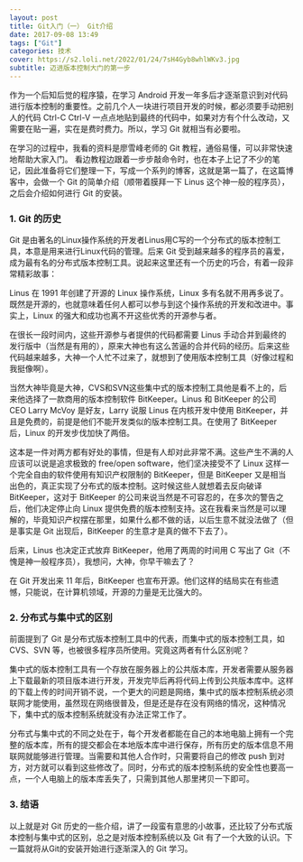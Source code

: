 ```yaml
---
layout: post
title: Git入门（一） Git介绍
date: 2017-09-08 13:49
tags: ["Git"]
categories: 技术
cover: https://s2.loli.net/2022/01/24/7sH4Gyb8whlWKv3.jpg
subtitle: 迈进版本控制大门的第一步
---
```


作为一个后知后觉的程序猿，在学习 Android 开发一年多后才逐渐意识到对代码进行版本控制的重要性。之前几个人一块进行项目开发的时候，都必须要手动把别人的代码 Ctrl-C Ctrl-V 一点点地贴到最终的代码中，如果对方有个什么改动，又需要在贴一遍，实在是费时费力。所以，学习 Git 就相当有必要啦。

在学习的过程中，我看的资料是廖雪峰老师的 Git 教程，通俗易懂，可以非常快速地帮助大家入门。 看边教程边跟着一步步敲命令时，也在本子上记了不少的笔记，因此准备将它们整理一下，写成一个系列的博客，这就是第一篇了，在这篇博客中，会做一个 Git 的简单介绍（顺带着膜拜一下 Linus 这个神一般的程序员），之后会介绍如何进行 Git 的安装。

### 1. Git 的历史

Git 是由著名的Linux操作系统的开发者Linus用C写的一个分布式的版本控制工具，本意是用来进行Linux代码的管理。后来 Git 受到越来越多的程序员的喜爱，成为最有名的分布式版本控制工具。说起来这里还有一个历史的巧合，有着一段非常精彩故事：

Linus 在 1991 年创建了开源的 Linux 操作系统，Linux 多有名就不用再多说了。既然是开源的，也就意味着任何人都可以参与到这个操作系统的开发和改进中。事实上，Linux 的强大和成功也离不开这些优秀的开源参与者。

在很长一段时间内，这些开源参与者提供的代码都需要 Linus 手动合并到最终的发行版中（当然是有用的），原来大神也有这么苦逼的合并代码的经历。后来这些代码越来越多，大神一个人忙不过来了，就想到了使用版本控制工具（好像过程和我挺像啊）。

当然大神毕竟是大神，CVS和SVN这些集中式的版本控制工具他是看不上的，后来他选择了一款商用的版本控制软件 BitKeeper。Linus 和 BitKeeper 的公司 CEO Larry McVoy 是好友，Larry 说服 Linus 在内核开发中使用 BitKeeper，并且是免费的，前提是他们不能开发类似的版本控制工具。在使用了 BitKeeper 后，Linux 的开发步伐加快了两倍。

这本是一件对两方都有好处的事情，但是有人却对此非常不满。这些产生不满的人应该可以说是追求极致的 free/open software，他们坚决接受不了 Linux 这样一个完全自由的软件使用有知识产权限制的 BitKeeper，但是 BitKeeper 又是相当出色的，真正实现了分布式的版本控制。这时候这些人就想着去反向破译 BitKeeper，这对于 BitKeeper 的公司来说当然是不可容忍的，在多次的警告之后，他们决定停止向 Linux 提供免费的版本控制支持。这在我看来当然是可以理解的，毕竟知识产权摆在那里，如果什么都不做的话，以后生意不就没法做了（但是事实是 Git 出现后，BitKeeper 的生意才是真的做不下去了）。

后来，Linus 也决定正式放弃 BitKeeper，他用了两周的时间用 C 写出了 Git（不愧是神一般程序员），我想问，大神，你早干嘛去了？

在 Git 开发出来 11 年后，BitKeeper 也宣布开源。他们这样的结局实在有些遗憾，只能说，在计算机领域，开源的力量是无比强大的。

### 2. 分布式与集中式的区别

前面提到了 Git 是分布式版本控制工具中的代表，而集中式的版本控制工具，如 CVS、SVN 等，也被很多程序员所使用。究竟这两者有什么区别呢？

集中式的版本控制工具有一个存放在服务器上的公共版本库，开发者需要从服务器上下载最新的项目版本进行开发，开发完毕后再将代码上传到公共版本库中。这样的下载上传的时间开销不说，一个更大的问题是网络，集中式的版本控制系统必须联网才能使用，虽然现在网络很普及，但是还是存在没有网络的情况，这种情况下，集中式的版本控制系统就没有办法正常工作了。

分布式与集中式的不同之处在于，每个开发者都能在自己的本地电脑上拥有一个完整的版本库，所有的提交都会在本地版本库中进行保存，所有历史的版本信息不用联网就能够进行管理。当需要和其他人合作时，只需要将自己的修改 push 到对方，对方就可以看到这些修改了。同时，分布式的版本控制系统的安全性也要高一点，一个人电脑上的版本库丢失了，只需到其他人那里拷贝一下即可。

### 3. 结语

以上就是对 Git 历史的一些介绍，讲了一段蛮有意思的小故事，还比较了分布式版本控制与集中式的区别，总之是对版本控制系统以及 Git 有了一个大致的认识。下一篇就将从Git的安装开始进行逐渐深入的 Git 学习。




 